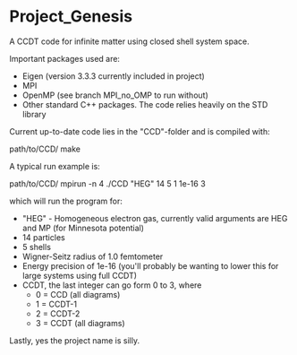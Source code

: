 # Project_Genesis
A CCDT code for infinite matter using closed shell system space.

Important packages used are:
- Eigen (version 3.3.3 currently included in project)
- MPI
- OpenMP (see branch MPI_no_OMP to run without)
- Other standard C++ packages. The code relies heavily on the STD library

Current up-to-date code lies in the "CCD"-folder and is compiled with:

path/to/CCD/ make

A typical run example is:

path/to/CCD/ mpirun -n 4 ./CCD "HEG" 14 5 1 1e-16 3

which will run the program for:

- "HEG" - Homogeneous electron gas, currently valid arguments are HEG and MP (for Minnesota potential)
- 14 particles
- 5 shells
- Wigner-Seitz radius of 1.0 femtometer
- Energy precision of 1e-16 (you'll probably be wanting to lower this for large systems using full CCDT)
- CCDT, the last integer can go form 0 to 3, where
	- 0 = CCD (all diagrams)
	- 1 = CCDT-1
	- 2 = CCDT-2
	- 3 = CCDT (all diagrams)

Lastly, yes the project name is silly.
